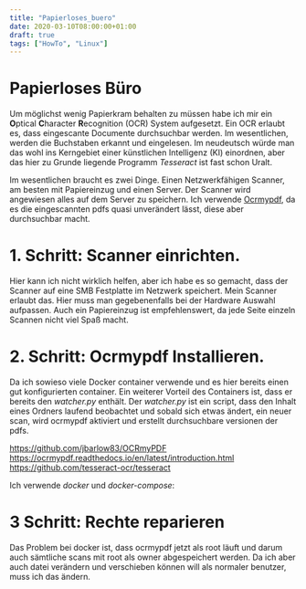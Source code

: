 ```yaml
---
title: "Papierloses_buero"
date: 2020-03-10T08:00:00+01:00
draft: true
tags: ["HowTo", "Linux"]
---
```


# Papierloses Büro

Um möglichst wenig Papierkram behalten zu müssen habe ich mir ein **O**ptical
**C**haracter **R**ecognition (OCR) System aufgesetzt. Ein OCR erlaubt es, dass
eingescante Documente durchsuchbar werden. Im wesentlichen, werden die
Buchstaben erkannt und eingelesen. Im neudeutsch würde man das wohl ins
Kerngebiet einer künstlichen Intelligenz (KI) einordnen, aber das hier zu Grunde
liegende Programm *Tesseract* ist fast schon Uralt.

Im wesentlichen braucht es zwei Dinge. Einen Netzwerkfähigen Scanner, am besten
mit Papiereinzug und einen Server. Der Scanner wird angewiesen alles auf dem
Server zu speichern. Ich verwende
[Ocrmypdf](https://github.com/jbarlow83/OCRmyPDF), da es die eingescannten pdfs
quasi unverändert lässt, diese aber durchsuchbar macht.


# 1. Schritt: Scanner einrichten.
Hier kann ich nicht wirklich helfen, aber ich habe es so gemacht, dass der
Scanner auf eine SMB Festplatte im Netzwerk speichert. Mein Scanner erlaubt das.
Hier muss man gegebenenfalls bei der Hardware Auswahl aufpassen. Auch ein
Papiereinzug ist empfehlenswert, da jede Seite einzeln Scannen nicht viel Spaß
macht.

# 2. Schritt: Ocrmypdf Installieren.

Da ich sowieso viele Docker container verwende und es hier bereits einen gut
konfigurierten container. Ein weiterer Vorteil des Containers ist, dass er
bereits den *watcher.py* enthält. Der *watcher.py* ist ein script, dass den
Inhalt eines Ordners laufend beobachtet und sobald sich etwas ändert, ein neuer
scan, wird ocrmypdf aktiviert und erstellt durchsuchbare versionen der pdfs.

https://github.com/jbarlow83/OCRmyPDF
https://ocrmypdf.readthedocs.io/en/latest/introduction.html
https://github.com/tesseract-ocr/tesseract

Ich verwende *docker* und *docker-compose*:

# 3 Schritt: Rechte reparieren

Das Problem bei docker ist, dass ocrmypdf jetzt als root läuft und darum auch
sämtliche scans mit root als owner abgespeichert werden. Da ich aber auch datei
verändern und verschieben können will als normaler benutzer, muss ich das
ändern.
